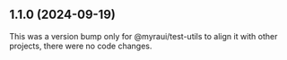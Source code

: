 ## 1.1.0 (2024-09-19)

This was a version bump only for @myraui/test-utils to align it with other projects, there were no code changes.